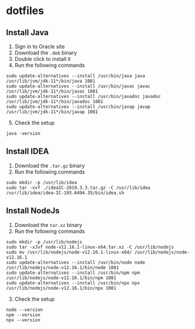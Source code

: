 # dotfiles

## Install Java

1. Sign in to Oracle site
2. Download the `.deb` binary
3. Double click to install it
4. Run the following commands

```
sudo update-alternatives --install /usr/bin/java java /usr/lib/jvm/jdk-11*/bin/java 1081 
sudo update-alternatives --install /usr/bin/javac javac /usr/lib/jvm/jdk-11*/bin/javac 1081 
sudo update-alternatives --install /usr/bin/javadoc javadoc /usr/lib/jvm/jdk-11*/bin/javadoc 1081 
sudo update-alternatives --install /usr/bin/javap javap /usr/lib/jvm/jdk-11*/bin/javap 1081
```

5. Check the setup

```
java -version
```

## Install IDEA

1. Download the `.tar.gz` binary
2. Run the following commands

```
sudo mkdir -p /usr/lib/idea
sudo tar -xvf ./ideaIC-2019.3.3.tar.gz -C /usr/lib/idea
/usr/lib/idea/idea-IC-193.6494.35/bin/idea.sh
```

## Install NodeJs

1. Download the `tar.xz` binary
2. Run the following commands

```
sudo mkdir -p /usr/lib/nodejs
sudo tar -xJvf node-v12.16.1-linux-x64.tar.xz -C /usr/lib/nodejs
sudo mv /usr/lib/nodejs/node-v12.16.1-linux-x64/ /usr/lib/nodejs/node-v12.16.1
sudo update-alternatives --install /usr/bin/node node /usr/lib/nodejs/node-v12.16.1/bin/node 1081
sudo update-alternatives --install /usr/bin/npm npm /usr/lib/nodejs/node-v12.16.1/bin/npm 1081
sudo update-alternatives --install /usr/bin/npx npx /usr/lib/nodejs/node-v12.16.1/bin/npx 1081
```

3. Check the setup

```
node --version
npm --version
npx --version
```
